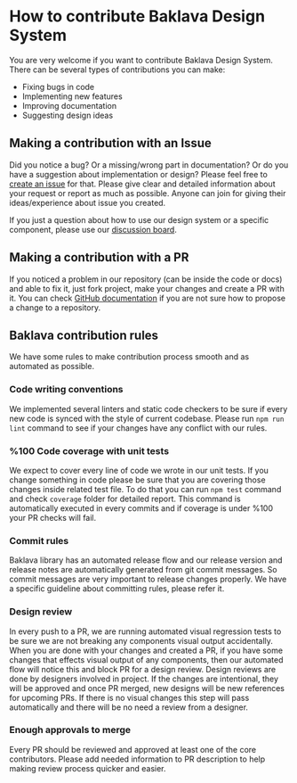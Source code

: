 # How to contribute Baklava Design System

You are very welcome if you want to contribute Baklava Design System. There can be several types of contributions you can make:

* Fixing bugs in code
* Implementing new features
* Improving documentation
* Suggesting design ideas

## Making a contribution with an Issue

Did you notice a bug? Or a missing/wrong part in documentation? Or do you have a suggestion about implementation or design? Please feel free to [create an issue](https://github.com/Trendyol/baklava/issues/new) for that. Please give clear and detailed information about your request or report as much as possible. Anyone can join for giving their ideas/experience about issue you created.

If you just a question about how to use our design system or a specific component, please use our [discussion board](https://github.com/Trendyol/baklava/discussions).

## Making a contribution with a PR

If you noticed a problem in our repository (can be inside the code or docs) and able to fix it, just fork project, make your changes and create a PR with it. You can check [GitHub documentation](https://docs.github.com/en/pull-requests/collaborating-with-pull-requests/proposing-changes-to-your-work-with-pull-requests/about-branches) if you are not sure how to propose a change to a repository.

## Baklava contribution rules

We have some rules to make contribution process smooth and as automated as possible.

### Code writing conventions

We implemented several linters and static code checkers to be sure if every new code is synced with the style of current codebase. Please run `npm run lint` command to see if your changes have any conflict with our rules.

### %100 Code coverage with unit tests

We expect to cover every line of code we wrote in our unit tests. If you change something in code please be sure that you are covering those changes inside related test file. To do that you can run `npm test` command and check `coverage` folder for detailed report. This command is automatically executed in every commits and if coverage is under %100 your PR checks will fail.

### Commit rules

Baklava library has an automated release flow and our release version and release notes are automatically generated from git commit messages. So commit messages are very important to release changes properly. We have a specific guideline about committing rules, please refer it.

### Design review

In every push to a PR, we are running automated visual regression tests to be sure we are not breaking any components visual output accidentally. When you are done with your changes and created a PR, if you have some changes that effects visual output of any components, then our automated flow will notice this and block PR for a design review. Design reviews are done by designers involved in project. If the changes are intentional, they will be approved and once PR merged, new designs will be new references for upcoming PRs. If there is no visual changes this step will pass automatically and there will be no need a review from a designer.

### Enough approvals to merge

Every PR should be reviewed and approved at least one of the core contributors. Please add needed information to PR description to help making review process quicker and easier.
